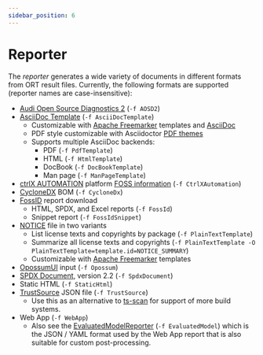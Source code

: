 ```yaml
---
sidebar_position: 6
---
```


# Reporter

The *reporter* generates a wide variety of documents in different formats from ORT result files.
Currently, the following formats are supported (reporter names are case-insensitive):

* [Audi Open Source Diagnostics 2](https://www.aosd.cloud.audi/help) (`-f AOSD2`)
* [AsciiDoc Template](../configuration/reporter-templates.md#asciidoc-templates) (`-f AsciiDocTemplate`)
  * Customizable with [Apache Freemarker](https://freemarker.apache.org/) templates and [AsciiDoc](https://asciidoc.org/)
  * PDF style customizable with Asciidoctor [PDF themes](https://docs.asciidoctor.org/pdf-converter/latest/theme/)
  * Supports multiple AsciiDoc backends:
    * PDF (`-f PdfTemplate`)
    * HTML (`-f HtmlTemplate`)
    * DocBook (`-f DocBookTemplate`)
    * Man page (`-f ManPageTemplate`)
* [ctrlX AUTOMATION](https://apps.boschrexroth.com/microsites/ctrlx-automation/) platform [FOSS information](https://github.com/boschrexroth/json-schema/tree/master/ctrlx-automation/ctrlx-os/apps/fossinfo) (`-f CtrlXAutomation`)
* [CycloneDX](https://cyclonedx.org/) BOM (`-f CycloneDx`)
* [FossID](https://fossid.com/) report download
  * HTML, SPDX, and Excel reports (`-f FossId`)
  * Snippet report (`-f FossIdSnippet`)
* [NOTICE](https://infra.apache.org/licensing-howto.html) file in two variants
  * List license texts and copyrights by package (`-f PlainTextTemplate`)
  * Summarize all license texts and copyrights (`-f PlainTextTemplate -O PlainTextTemplate=template.id=NOTICE_SUMMARY`)
  * Customizable with [Apache Freemarker](https://freemarker.apache.org/) templates
* [OpossumUI](https://github.com/opossum-tool/opossumUI) input (`-f Opossum`)
* [SPDX Document](https://spdx.dev/specifications/), version 2.2 (`-f SpdxDocument`)
* Static HTML (`-f StaticHtml`)
* [TrustSource](https://www.trustsource.io/) JSON file (`-f TrustSource`)
  * Use this as an alternative to [ts-scan](https://github.com/TrustSource/ts-scan) for support of more build systems.
* Web App (`-f WebApp`)
  * Also see the [EvaluatedModelReporter](https://github.com/oss-review-toolkit/ort/blob/main/plugins/reporters/evaluated-model/src/main/kotlin/EvaluatedModelReporter.kt) (`-f EvaluatedModel`) which is the JSON / YAML format used by the Web App report that is also suitable for custom post-processing.
